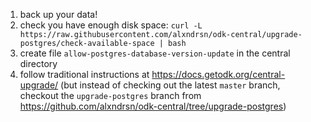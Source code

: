 1. back up your data!
2. check you have enough disk space: `curl -L https://raw.githubusercontent.com/alxndrsn/odk-central/upgrade-postgres/check-available-space | bash`
2. create file `allow-postgres-database-version-update` in the central directory
3. follow traditional instructions at https://docs.getodk.org/central-upgrade/ (but instead of checking out the latest `master` branch, checkout the `upgrade-postgres` branch from https://github.com/alxndrsn/odk-central/tree/upgrade-postgres)

